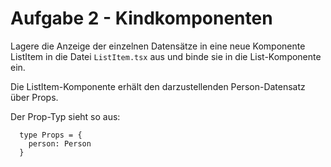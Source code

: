 # Aufgabe 2 - Kindkomponenten

Lagere die Anzeige der einzelnen Datensätze in eine neue Komponente ListItem in die Datei `ListItem.tsx` aus und binde sie in die List-Komponente ein.

Die ListItem-Komponente erhält den darzustellenden Person-Datensatz über Props.

Der Prop-Typ sieht so aus:

```
  type Props = {
    person: Person
  }
```
